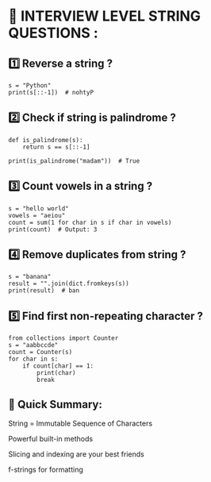 # 🧠 INTERVIEW LEVEL STRING QUESTIONS :
## 1️⃣ Reverse a string ?
```
s = "Python"
print(s[::-1])  # nohtyP
```
## 2️⃣ Check if string is palindrome ?
```
def is_palindrome(s):
    return s == s[::-1]

print(is_palindrome("madam"))  # True
```

## 3️⃣ Count vowels in a string ?
```
s = "hello world"
vowels = "aeiou"
count = sum(1 for char in s if char in vowels)
print(count)  # Output: 3
```

## 4️⃣ Remove duplicates from string ?
```
s = "banana"
result = "".join(dict.fromkeys(s))
print(result)  # ban
```

## 5️⃣ Find first non-repeating character ?
```
from collections import Counter
s = "aabbccde"
count = Counter(s)
for char in s:
    if count[char] == 1:
        print(char)
        break
```   

## 🎯 Quick Summary:
String = Immutable Sequence of Characters

Powerful built-in methods

Slicing and indexing are your best friends

f-strings for formatting